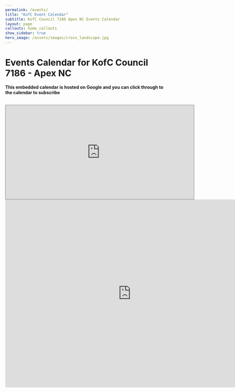 ```yaml
---
permalink: /events/
title: "KofC Event Calendar"
subtitle: KofC Council 7186 Apex NC Events Calendar
layout: page
callouts: home_callouts
show_sidebar: true
hero_image: /assets/images/cross_landscape.jpg
---
```


# Events Calendar for KofC Council 7186 - Apex NC


__This embedded calendar is hosted on Google and you can click through to the calendar to subscribe__


</br>

<iframe src="https://calendar.google.com/calendar/b/1/embed?height=300&amp;wkst=1&amp;bgcolor=%23fffdeb&amp;ctz=America%2FNew_York&amp;src=Z2trb2ZjNzE4NkBnbWFpbC5jb20&amp;color=%237986CB&amp;mode=AGENDA" style="border:solid 1px #777" width="600" height="300" frameborder="0" scrolling="no"></iframe>


</br>


<iframe src="https://calendar.google.com/calendar/b/2/embed?height=600&amp;wkst=1&amp;bgcolor=%23ffffff&amp;ctz=America%2FNew_York&amp;src=Z2trb2ZjNzE4NkBnbWFpbC5jb20&amp;color=%237986CB" style="border-width:0" width="800" height="600" frameborder="0" scrolling="no"></iframe>

</br>


